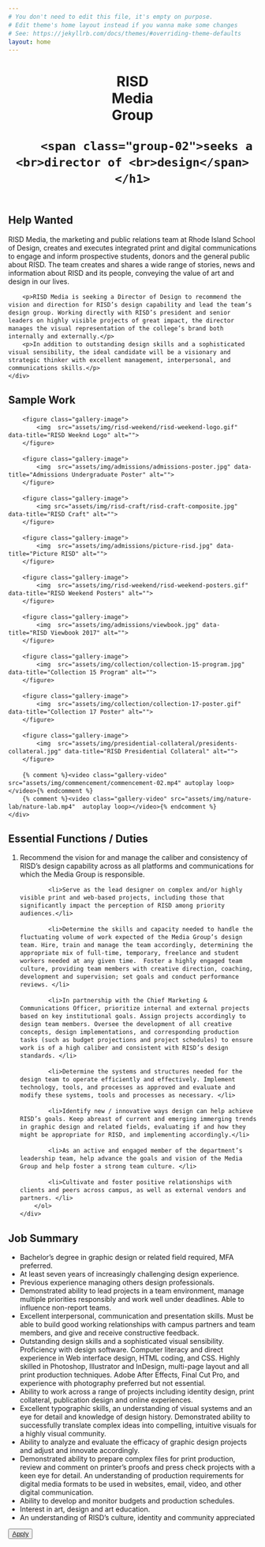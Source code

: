```yaml
---
# You don't need to edit this file, it's empty on purpose.
# Edit theme's home layout instead if you wanna make some changes
# See: https://jekyllrb.com/docs/themes/#overriding-theme-defaults
layout: home
---
```

<header class="intro">
	<h1>
		<span class="group-01">RISD <br>Media <br>Group</span> 

		<span class="group-02">seeks a <br>director of <br>design</span>
	</h1>
</header>

<section class="description">
	<h2 class="description__title">Help Wanted</h2>
	<div class="description-text-container">
		<p>RISD Media, the marketing and public relations team at Rhode Island School of Design, creates and executes integrated print and digital communications to engage and inform prospective students, donors and the general public about RISD. The team creates and shares a wide range of stories, news and information about RISD and its people, conveying the value of art and design in our lives.</p>

		<p>RISD Media is seeking a Director of Design to recommend the vision and direction for RISD’s design capability and lead the team’s design group. Working directly with RISD’s president and senior leaders on highly visible projects of great impact, the director manages the visual representation of the college’s brand both internally and externally.</p>
		<p>In addition to outstanding design skills and a sophisticated visual sensibility, the ideal candidate will be a visionary and strategic thinker with excellent management, interpersonal, and communications skills.</p>
	</div>
</section>

<section class="description">
	<h2 class="description__title">Sample Work</h2>
	<div class="gallery-of-work">

		<figure class="gallery-image">
			<img  src="assets/img/risd-weekend/risd-weekend-logo.gif" data-title="RISD Weeknd Logo" alt="">
		</figure>
		
		<figure class="gallery-image">
			<img  src="assets/img/admissions/admissions-poster.jpg" data-title="Admissions Undergraduate Poster" alt="">
		</figure>
		
		<figure class="gallery-image">
			<img src="assets/img/risd-craft/risd-craft-composite.jpg" data-title="RISD Craft" alt="">
		</figure>
		
		<figure class="gallery-image">
			<img  src="assets/img/admissions/picture-risd.jpg" data-title="Picture RISD" alt="">
		</figure>
		
		<figure class="gallery-image">
			<img  src="assets/img/risd-weekend/risd-weekend-posters.gif" data-title="RISD Weekend Posters" alt="">
		</figure>
		
		<figure class="gallery-image">
			<img  src="assets/img/admissions/viewbook.jpg" data-title="RISD Viewbook 2017" alt="">
		</figure>

		<figure class="gallery-image">
			<img  src="assets/img/collection/collection-15-program.jpg"  data-title="Collection 15 Program" alt="">
		</figure>

		<figure class="gallery-image">
			<img  src="assets/img/collection/collection-17-poster.gif" data-title="Collection 17 Poster" alt="">
		</figure>
		
		<figure class="gallery-image">
			<img  src="assets/img/presidential-collateral/presidents-collateral.jpg" data-title="RISD Presidential Collateral" alt="">
		</figure>

		{% comment %}<video class="gallery-video" src="assets/img/commencement/commencement-02.mp4" autoplay loop></video>{% endcomment %}
		{% comment %}<video class="gallery-video" src="assets/img/nature-lab/nature-lab.mp4"  autoplay loop></video>{% endcomment %}
	</div>
</section>

<section class="description">
	<h2 class="description__title">Essential Functions / Duties</h2>
	<div class="description-text-container">
		<ol>
			<li>Recommend the vision for and manage the caliber and consistency of RISD’s design capability across as all platforms and communications for which the Media Group is responsible. </li>
	
			<li>Serve as the lead designer on complex and/or highly visible print and web-based projects, including those that significantly impact the perception of RISD among priority audiences.</li>
	
			<li>Determine the skills and capacity needed to handle the fluctuating volume of work expected of the Media Group’s design team. Hire, train and manage the team accordingly, determining the appropriate mix of full-time, temporary, freelance and student workers needed at any given time.  Foster a highly engaged team culture, providing team members with creative direction, coaching, development and supervision; set goals and conduct performance reviews. </li>
	
			<li>In partnership with the Chief Marketing & Communications Officer, prioritize internal and external projects based on key institutional goals. Assign projects accordingly to design team members. Oversee the development of all creative concepts, design implementations, and corresponding production tasks (such as budget projections and project schedules) to ensure work is of a high caliber and consistent with RISD’s design standards. </li>
	
			<li>Determine the systems and structures needed for the design team to operate efficiently and effectively. Implement technology, tools, and processes as approved and evaluate and modify these systems, tools and processes as necessary. </li>
	
			<li>Identify new / innovative ways design can help achieve RISD’s goals. Keep abreast of current and emerging immerging trends in graphic design and related fields, evaluating if and how they might be appropriate for RISD, and implementing accordingly.</li>
	
			<li>As an active and engaged member of the department’s leadership team, help advance the goals and vision of the Media Group and help foster a strong team culture. </li>
	
			<li>Cultivate and foster positive relationships with clients and peers across campus, as well as external vendors and partners. </li>
		</ol>
	</div>
</section>

<section class="description">
	<h2 class="description__title">Job Summary</h2>
	<div class="description-text-container">
		<ul>
			 <li>Bachelor’s degree in graphic design or related field required, MFA preferred.</li>
			 <li>At least seven years of increasingly challenging design experience. </li>
			 <li>Previous experience managing others design professionals.</li> 
			 <li>Demonstrated ability to lead projects in a team environment, manage multiple priorities responsibly and work well under deadlines. Able to influence non-report teams.</li>
			 <li>Excellent interpersonal, communication and presentation skills. Must be able to build good working relationships with campus partners and team members, and give and receive constructive feedback.</li>
			<li> Outstanding design skills and a sophisticated visual sensibility. Proficiency with design software. Computer literacy and direct experience in Web interface design, HTML coding, and CSS. Highly skilled in Photoshop, Illustrator and InDesign, multi-page layout and all print production techniques. Adobe After Effects, Final Cut Pro, and experience with photography preferred but not essential.  </li>
			 <li>Ability to work across a range of projects including identity design, print collateral, publication design and online experiences.  </li>
			 <li>Excellent typographic skills, an understanding of visual systems and an eye for detail and knowledge of design history. Demonstrated ability to successfully translate complex ideas into compelling, intuitive visuals for a highly visual community.</li>
			 <li>Ability to analyze and evaluate the efficacy of graphic design projects and adjust and innovate accordingly. </li>
			 <li>Demonstrated ability to prepare complex files for print production, review and comment on printer’s proofs and press check projects with a keen eye for detail. An understanding of production requirements for digital media formats to be used in websites, email, video, and other digital communication.</li>
	 		<li> Ability to develop and monitor budgets and production schedules.</li>
			 <li>Interest in art, design and art education.</li>
			<li>An understanding of RISD’s culture, identity and community appreciated</li>
		</ul>
	</div>
</section>

<section>
	<button class="apply"><a href="">Apply</a></button>
</section>
